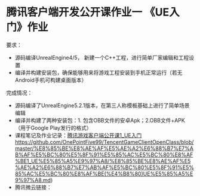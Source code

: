 # 腾讯客户端开发公开课作业一   《UE入门》作业
要求：
- 源码编译UnrealEngine4/5， 新建一个C++工程，进行简单厂家编辑和工程设置
- 编译并构建安装包，确保能够用来将游戏工程安装到手机正常运行（若无Android手机可构建桌面版本）

完成情况：
- 源码编译了UnrealEngine5.2.1版本，在第三人称模板基础上进行了简单场景编辑
- 编译并构建了两种安装包：1. 包含OBB文件的安卓Apk；2.OBB文件+APK（用于Google Play发行的格式）
- 课程笔记及作业记录：[腾讯游戏客户端公开课1_UE入门](https://github.com/OnePointFive99/TencentGameClientOpenClass/blob/master/%E8%85%BE%E8%AE%AF%E5%AE%A2%E6%88%B7%E7%AB%AF%E5%BC%80%E5%8F%91%E5%85%AC%E5%BC%80%E8%AF%BE1_UE%E5%85%A5%E9%97%A8/%E8%85%BE%E8%AE%AF%E5%AE%A2%E6%88%B7%E7%AB%AF%E5%BC%80%E5%8F%91%E5%85%AC%E5%BC%80%E8%AF%BE(%E4%B8%80)UE%E5%85%A5%E9%97%A8.md)https://github.com/OnePointFive99/TencentGameClientOpenClass/blob/master/%E8%85%BE%E8%AE%AF%E5%AE%A2%E6%88%B7%E7%AB%AF%E5%BC%80%E5%8F%91%E5%85%AC%E5%BC%80%E8%AF%BE1_UE%E5%85%A5%E9%97%A8/%E8%85%BE%E8%AE%AF%E5%AE%A2%E6%88%B7%E7%AB%AF%E5%BC%80%E5%8F%91%E5%85%AC%E5%BC%80%E8%AF%BE(%E4%B8%80)UE%E5%85%A5%E9%97%A8.md)
- 腾讯微云链接：

